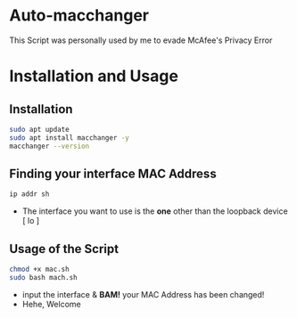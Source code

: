 # Auto-macchanger
This Script was personally used by me to evade McAfee's Privacy Error

# Installation and Usage

## Installation

``` bash
sudo apt update
sudo apt install macchanger -y
macchanger --version
```
## Finding your interface MAC Address 

```bash
ip addr sh
```
- The interface you want to use is the **one** other than the loopback device [ lo ]

## Usage of the Script

```bash
chmod +x mac.sh
sudo bash mach.sh
```
- input the interface & **BAM!** your MAC Address has been changed! 
- Hehe, Welcome


